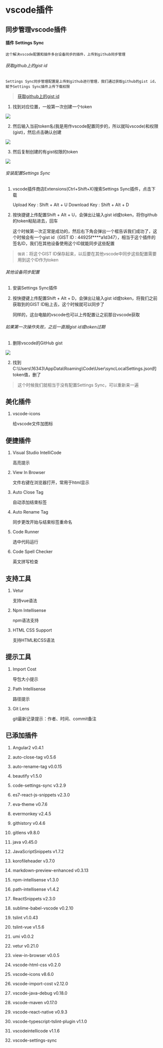 # vscode插件

## 同步管理vscode插件

#### 插件 Settings Sync

	这个解决vscode配置和插件多台设备同步的插件，上传到github同步管理

###### 获取github上的gist id

	Settings Sync同步管理配置是上传到github进行管理，我们通过获取github的gist id，赋予Settings Sync插件上传下载权限

> [获取github上的gist id](https://github.com/settings/tokens)

1. 找到对应位置，一般第一次创建一个token

![](../../../images/工具/IDE/IntelliJ/github_token.png)

2. 然后输入当前token名(我是用作vscode配置同步的，所以就叫vscode)和权限(gist)，然后点击确认创建

![](../../../images/工具/IDE/IntelliJ/github_create_token.png)

3. 然后复制创建的有gist权限的token

![](../../../images/工具/IDE/IntelliJ/copy_github_token.png)


###### 安装配置Settings Sync

1. vscode插件商店Extensions(Ctrl+Shift+X)搜索Settings Sync插件，点击下载

	Upload Key : Shift + Alt + U
	Download Key : Shift + Alt + D

2. 按快捷键上传配置Shift + Alt + U，会弹出让输入gist id或token，将你github的token粘贴进去，回车

	这个时候第一次正常是成功的，然后右下角会弹出一个框告诉我们成功了，这个时候会有一个gist id（GIST ID : 44925f****a1d347），相当于这个插件的签名ID，我们在其他设备使用这个ID就能同步这些配置

> `强调`：将这个GIST ID保存起来，以后要在其他vscode中同步这些配置需要用到这个ID作为token

###### 其他设备同步配置

1. 安装Settings Sync插件

2. 按快捷键上传配置Shift + Alt + D，会弹出让输入gist id或token，将我们之前获取到的GIST ID粘上去，这个时候就可以同步了

	同样的，这台电脑的vscode也可以上传配置让之前那台vscode获取

###### 如果第一次操作失败，之后一直报gist id或token过期

1. 删除vscode的GitHub gist

![](../../../images/工具/IDE/IntelliJ/vscode_gist.png)

2. 找到C:\Users\16343\AppData\Roaming\Code\User\syncLocalSettings.json的token值，删了

> 这个时候我们就相当于没有配置Settings Sync，可以重新来一遍

## 美化插件

1. vscode-icons

	给vscode文件加图标

## 便捷插件

1. Visual Studio IntelliCode

	高亮提示

2. View In Browser

	文件右键在浏览器打开，常用于html显示

3. Auto Close Tag

	自动添加结束标签
4. Auto Rename Tag

	同步更改开始与结束标签重命名

5. Code Runner

	选中代码运行

6. Code Spell Checker

	英文拼写检查

## 支持工具

1. Vetur

	支持vue语法

2. Npm Intellisense

	npm语法支持

3. HTML CSS Support

	支持HTML和CSS语法

## 提示工具

1. Import Cost

	导包大小提示

2. Path Intellisense

	路径提示

3. Git Lens

	git最新记录提示：作者、时间、commit备注

## 已添加插件

1. Angular2 v0.4.1

2. auto-close-tag v0.5.6

3. auto-rename-tag v0.0.15

4. beautify v1.5.0

5. code-settings-sync v3.2.9

6. es7-react-js-snippets v2.3.0

7. eva-theme v0.7.6

8. evermonkey v2.4.5

9. githistory v0.4.6

10. gitlens v9.8.0

11. java v0.45.0

12. JavaScriptSnippets v1.7.2

13. korofileheader v3.7.0

14. markdown-preview-enhanced v0.3.13

15. npm-intellisense v1.3.0

16. path-intellisense v1.4.2

17. ReactSnippets v2.3.0

18. sublime-babel-vscode v0.2.10

19. tslint v1.0.43

20. tslint-vue v1.5.6

21. umi v0.0.2

22. vetur v0.21.0

23. view-in-browser v0.0.5

24. vscode-html-css v0.2.0

25. vscode-icons v8.6.0

26. vscode-import-cost v2.12.0

27. vscode-java-debug v0.18.0

28. vscode-maven v0.17.0

29. vscode-react-native v0.9.3

30. vscode-typescript-tslint-plugin v1.1.0

31. vscodeintellicode v1.1.6

32. vscode-settings-sync

